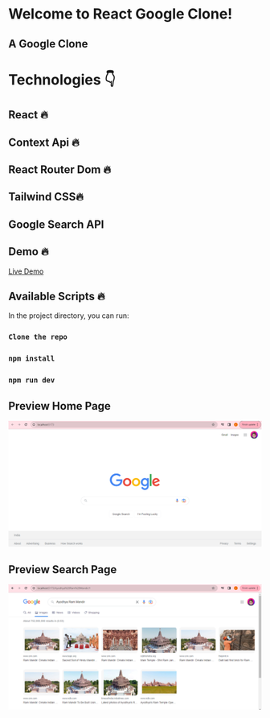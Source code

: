 # Welcome to React Google Clone!

## A Google Clone

# Technologies 👇

## React 🔥

## Context Api 🔥

## React Router Dom 🔥

## Tailwind CSS🔥

## Google Search API

## Demo 🔥

<a href="https://google-clone-laxmikant.netlify.app/" target="_blank">Live Demo</a>

## Available Scripts 🔥

In the project directory, you can run:

### `Clone the repo`

### `npm install`

### `npm run dev`

## Preview Home Page

<div  align="center"  id="top">

<img  src="./Preview-1.png"  alt="Google Clone" />
</div>

## Preview Search Page

<div  align="center"  id="top">

<img  src="./Preview-2.png"  alt="Google Clone search" />
</div>
